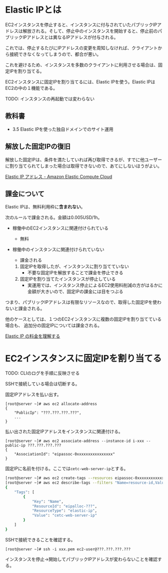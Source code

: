 # Elastic IPとは

EC2インスタンスを停止すると、インスタンスに付与されていたパブリックIPアドレスは解放される。そして、停止中のインスタンスを開始すると、停止前のパブリックIPアドレスとは異なるIPアドレスが付与される。

これでは、停止するたびにIPアドレスの変更を周知しなければ、クライアントから接続できなくなってしまうので、都合が悪い。

これを避けるため、インスタンスを多数のクライアントに利用させる場合は、固定IPを割り当てる。

EC2インスタンスに固定IPを割り当てるには、Elastic IPを使う。Elastic IPはEC2の中の１機能である。

TODO: インスタンスの再起動では変わらない

## 教科書
- 3.5 Elastic IPを使った独自ドメインでのサイト運用

## 解放した固定IPの復旧
解放した固定IPは、条件を満たしていれば再び取得できるが、すでに他ユーザーに割り当てられてしまった場合は取得できないので、あてにしないほうがよい。

[Elastic IP アドレス - Amazon Elastic Compute Cloud](https://docs.aws.amazon.com/ja_jp/AWSEC2/latest/UserGuide/elastic-ip-addresses-eip.html#using-eip-recovering)

## 課金について

Elastic IPは、無料利用枠に**含まれない**。

次のルールで課金される。金額は0.005USD/1h。

- 稼働中のEC2インスタンスに関連付けられている
    
    - 無料
- 稼働中のインスタンスに関連付けられていない
    - 課金される
    1. 固定IPを取得したが、インスタンスに割り当てていない
	    - 不要な固定IPを解放することで課金を停止できる 
    2. 固定IPを割り当てたインスタンスが停止している
    	- 実運用では、インスタンス停止によるEC2使用料削減の方がはるかに金額が大きいので、固定IPの課金には目をつぶる

つまり、パブリックIPアドレスは有限なリソースなので、取得した固定IPを使わないと課金される。

他のケースとしては、１つのEC2インスタンスに複数の固定IPを割り当てている場合も、 追加分の固定IPについては課金される。

[Elastic IP の料金を理解する](https://aws.amazon.com/jp/premiumsupport/knowledge-center/elastic-ip-charges/)

# EC2インスタンスに固定IPを割り当てる

TODO: CLIのログを手順に反映させる

SSHで接続している場合は切断する。

固定IPアドレスを払い出す。

```bash=
[root@server ~]# aws ec2 allocate-address
{
    "PublicIp": "???.???.???.???",
    ...
}
```

払い出された固定IPアドレスをインスタンスに関連付ける。

```bash=
[root@server ~]# aws ec2 associate-address --instance-id i-xxx --public-ip ???.???.???.???
{
	"AssociationId": "eipassoc-0xxxxxxxxxxxxxxxx"
}
```

固定IPに名前を付ける。ここでは`cetc-web-server-ip`とする。

```bash
[root@server ~]# aws ec2 create-tags --resources eipassoc-0xxxxxxxxxxxxxxxx --tags "Key=Name,Value=cetc-web-server-ip"
[root@server ~]# aws ec2 describe-tags --filters "Name=resource-id,Values=${EC2_INS_2_ALLOCATE_ID}"
{
    "Tags": [
        {
            "Key": "Name",
            "ResourceId": "eipalloc-???",
            "ResourceType": "elastic-ip",
            "Value": "cetc-web-server-ip"
        }
    ]
}
```

SSHで接続できることを確認する。

```bash=
[root@server ~]# ssh -i xxx.pem ec2-user@???.???.???.???
```

インスタンスを停止→開始してパブリックIPアドレスが変わらないことを確認する。